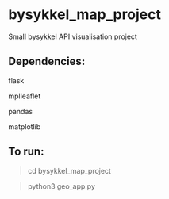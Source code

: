 # bysykkel_map_project
Small bysykkel API visualisation project

## Dependencies: 
flask 

mplleaflet

pandas

matplotlib

## To run: 
> cd bysykkel_map_project

> python3 geo_app.py
